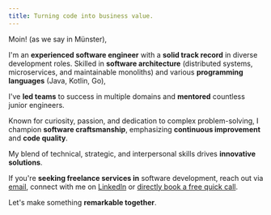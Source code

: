 ```yaml
---
title: Turning code into business value.
---
```


<!--
<div class="center">
<img src="images/profile.png" alt="Profile picture"/>
</div>
-->

Moin! (as we say in Münster),

I'm an **experienced software engineer** with a **solid track record** in diverse development roles. 
Skilled in **software architecture** (distributed systems, microservices, and maintainable monoliths) 
and various **programming languages** (Java, Kotlin, Go), 

I've **led teams** to success in multiple domains and **mentored** countless junior engineers.

Known for curiosity, passion, and dedication to complex problem-solving, 
I champion **software craftsmanship**, emphasizing **continuous improvement** and **code quality**. 

My blend of technical, strategic, and interpersonal skills drives **innovative solutions**.

If you're **seeking freelance services in** software development, 
reach out via [email](mailto:mail@mlesniak.com),
connect with me on [LinkedIn](https://www.linkedin.com/in/dr-michael-lesniak-1577a315/)
or [directly book a free quick call](https://calendly.com/m-lesniak/quick-chat). 

Let's make something **remarkable together**.





